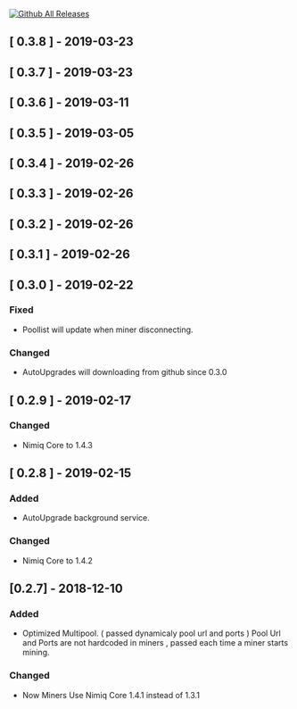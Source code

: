 [![Github All Releases](https://img.shields.io/github/downloads/Kos-M/siriusminer/total.svg)](https://github.com/Kos-M/SiriusMiner/releases)
## [ 0.3.8 ] -  2019-03-23
## [ 0.3.7 ] -  2019-03-23
## [ 0.3.6 ] -  2019-03-11
## [ 0.3.5 ] -  2019-03-05
## [ 0.3.4 ] -  2019-02-26
## [ 0.3.3 ] -  2019-02-26
## [ 0.3.2 ] -  2019-02-26
## [ 0.3.1 ] -  2019-02-26
## [ 0.3.0 ] -  2019-02-22
 ### Fixed
  -  Poollist will update when miner disconnecting.
### Changed
 - AutoUpgrades will downloading from github since 0.3.0
 
## [ 0.2.9 ] -  2019-02-17
  ### Changed 
  - Nimiq Core to 1.4.3
## [ 0.2.8 ] - 	2019-02-15
  ### Added
  - AutoUpgrade background service. 
  ### Changed 
  - Nimiq Core to 1.4.2

## [0.2.7] - 2018-12-10 
  ### Added
  - Optimized Multipool. ( passed dynamicaly pool url and ports   )
	 Pool Url and Ports are not hardcoded in miners , passed each time a miner starts mining.
  ### Changed
- Now Miners Use Nimiq Core 1.4.1 instead of 1.3.1

